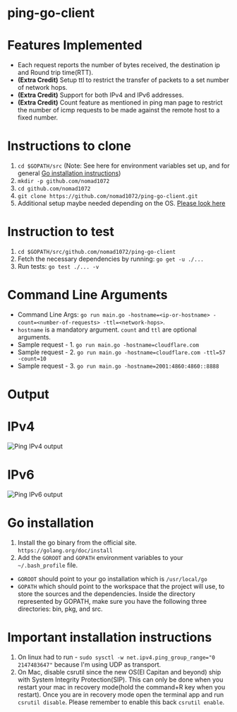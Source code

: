 # ping-go-client

# Features Implemented

- Each request reports the number of bytes received, the destination ip and Round trip time(RTT).
- **(Extra Credit)** Setup ttl to restrict the transfer of packets to a set number of network hops.
- **(Extra Credit)** Support for both IPv4 and IPv6 addresses.
- **(Extra Credit)** Count feature as mentioned in ping man page to restrict the number of icmp requests to be made against the remote host to a fixed number.

# Instructions to clone

1. ```cd $GOPATH/src``` (Note: See here for environment variables set up, and for general [Go installation instructions](#go-installation))
2. ```mkdir -p github.com/nomad1072```
3. ```cd github.com/nomad1072```
4. ```git clone https://github.com/nomad1072/ping-go-client.git```
5. Additional setup maybe needed depending on the OS. [Please look here](#important-installation-instructions)

# Instruction to test

1. ```cd $GOPATH/src/github.com/nomad1072/ping-go-client ```
2. Fetch  the necessary dependencies by running: ```go get -u ./...```
3. Run tests: ```go test ./... -v```

# Command Line Arguments

- Command Line Args: ```go run main.go -hostname=<ip-or-hostname> -count=<number-of-requests> -ttl=<network-hops>```.
- ```hostname``` is a mandatory argument. ```count``` and ```ttl``` are optional arguments.
- Sample request - 1. ```go run main.go -hostname=cloudflare.com```
- Sample request - 2. ```go run main.go -hostname=cloudflare.com -ttl=57 -count=10``` 
- Sample request - 3. ```go run main.go -hostname=2001:4860:4860::8888```

# Output

# IPv4

<img src="https://mybucket-test-openwhisk.s3.amazonaws.com/ipv4.png"
     alt="Ping IPv4 output" />
     
# IPv6

<img src="https://mybucket-test-openwhisk.s3.amazonaws.com/ipv6.png"
     alt="Ping IPv6 output"/>
     
# Go installation
1. Install the go binary from the official site. ```https://golang.org/doc/install```
2. Add the ```GOROOT``` and ```GOPATH``` environment variables to your ```~/.bash_profile``` file. 
- ```GOROOT``` should point to your go installation which is ```/usr/local/go``` 
- ```GOPATH``` which should point to the workspace that the project will use, to store the sources and the dependencies. Inside the directory represented by GOPATH, make sure you have the following three directories: bin, pkg, and src.

# Important installation instructions

1. On linux had to run - ```sudo sysctl -w net.ipv4.ping_group_range="0   2147483647"``` because I'm using UDP as transport.
2. On Mac, disable csrutil since the new OS(El Capitan and beyond) ship with System Integrity Protection(SIP). This can only be done when you restart your mac in recovery mode(hold the command+R key when you restart). Once you are in recovery mode open the terminal app and run ```csrutil disable```. Please remember to enable this back ```csrutil enable```.
